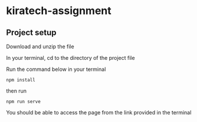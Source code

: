 # kiratech-assignment

## Project setup

Download and unzip the file

In your terminal, cd to the directory of the project file

Run the command below in your terminal
```
npm install
```

then run
```
npm run serve
```

You should be able to access the page from the link provided in the terminal
